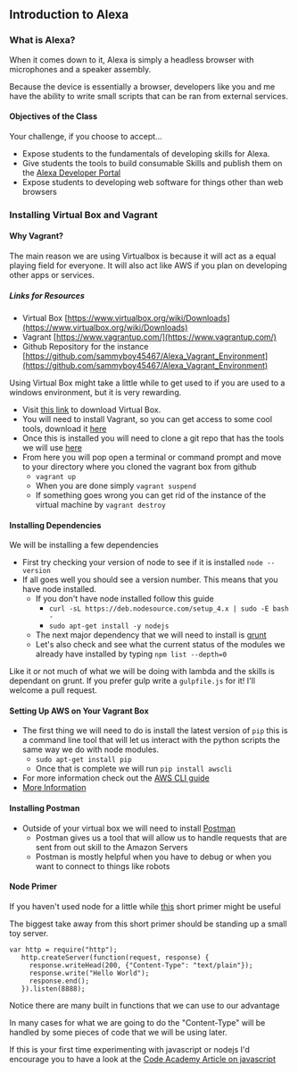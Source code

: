 ## Introduction to Alexa

### What is Alexa?

When it comes down to it, Alexa is simply a headless browser with microphones and a speaker assembly. 

Because the device is essentially a browser, developers like you and me have the ability to write small 
scripts that can be ran from external services.

#### Objectives of the Class

Your challenge, if you choose to accept...

* Expose students to the fundamentals of developing skills for Alexa.
* Give students the tools to build consumable Skills and publish them on the [Alexa Developer Portal](https://developer.amazon.com/edw/home.html)
* Expose students to developing web software for things other than web browsers


### Installing Virtual Box and Vagrant




#### Why Vagrant?

The main reason we are using Virtualbox is because it will act as a equal playing field for everyone. 
It will also act like AWS if you plan on developing other apps or services.

##### Links for Resources
* Virtual Box [https://www.virtualbox.org/wiki/Downloads](https://www.virtualbox.org/wiki/Downloads)
* Vagrant [https://www.vagrantup.com/](https://www.vagrantup.com/)
* Github Repository for the instance [https://github.com/sammyboy45467/Alexa_Vagrant_Environment](https://github.com/sammyboy45467/Alexa_Vagrant_Environment)

Using Virtual Box might take a little while to get used to if you are used to a windows environment, 
but it is very rewarding.

* Visit [this link](https://www.virtualbox.org/wiki/Downloads) to download Virtual Box.
* You will need to install Vagrant, so you can get access to some cool tools, download it [here](https://www.vagrantup.com/)
* Once this is installed you will need to clone a git repo that has the tools we will use [here](https://github.com/sammyboy45467/Alexa_Vagrant_Environment)
* From here you will pop open a terminal or command prompt and move to your directory where you cloned the vagrant box from github
    * `vagrant up`
    * When you are done simply `vagrant suspend`
    * If something goes wrong you can get rid of the instance of the virtual machine by `vagrant destroy`
    
    
#### Installing Dependencies

We will be installing a few dependencies

* First try checking your version of node to see if it is installed `node --version`
* If all goes well you should see a version number. This means that you have node installed.
    * If you don't have node installed follow this guide
        * `curl -sL https://deb.nodesource.com/setup_4.x | sudo -E bash -`
        * `sudo apt-get install -y nodejs`
    * The next major dependency that we will need to install is [grunt](https://github.com/gruntjs/grunt)
    * Let's also check and see what the current status of the modules we already have installed by typing `npm list --depth=0`
        
Like it or not much of what we will be doing with lambda and the skills is dependant on grunt. If you prefer gulp write a `gulpfile.js` for it! I'll welcome a pull request.



<!--#### Setting up Grunt-->

<!--To setup Grunt we will use the following commands-->
<!--`-->
<!--npm install -g grunt grunt-cli-->
<!--`-->

<!--You may also want to-->

#### Setting Up AWS on Your Vagrant Box

* The first thing we will need to do is install the latest version of `pip` this is a command line tool that will let us
 interact with the python scripts the same way we do with node modules.
    * `sudo apt-get install pip`
    * Once that is complete we will run `pip install awscli`
* For more information check out the [AWS CLI guide](https://aws.amazon.com/cli/) 
* [More Information](http://docs.aws.amazon.com/cli/latest/userguide/cli-chap-welcome.html)

#### Installing Postman
    
* Outside of your virtual box we will need to install [Postman](https://www.getpostman.com/)
    * Postman gives us a tool that will allow us to handle requests that are sent from out skill to the Amazon Servers
    * Postman is mostly helpful when you have to debug or when you want to connect to things like robots


#### Node Primer

If you haven't used node for a little while [this](http://www.nodebeginner.org) short primer might be useful

The biggest take away from this short primer should be standing up a small toy server.

```
var http = require("http");
   http.createServer(function(request, response) {
     response.writeHead(200, {"Content-Type": "text/plain"});
     response.write("Hello World");
     response.end();
   }).listen(8888);
```

Notice there are many built in functions that we can use to our advantage

In many cases for what we are going to do the "Content-Type" will be handled by some 
pieces of code that we will be using later.

If this is your first time experimenting with javascript or nodejs I'd encourage you to have a look at 
the [Code Academy Article on javascript](https://www.codecademy.com/learn/javascript)



